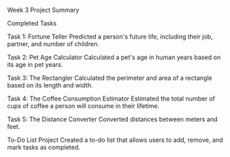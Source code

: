 Week 3 Project Summary

Completed Tasks

Task 1: Fortune Teller Predicted a person's future life, including their job, partner, and number of children.

Task 2: Pet Age Calculator Calculated a pet's age in human years based on its age in pet years.

Task 3: The Rectangler Calculated the perimeter and area of a rectangle based on its length and width.

Task 4: The Coffee Consumption Estimator Estimated the total number of cups of coffee a person will consume in their lifetime.

Task 5: The Distance Converter Converted distances between meters and feet.

To-Do List Project Created a to-do list that allows users to add, remove, and mark tasks as completed.
